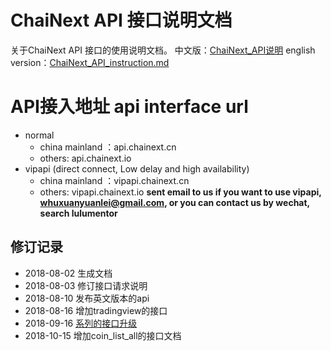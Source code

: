 # ChaiNext API 接口说明文档
关于ChaiNext API 接口的使用说明文档。
中文版：[ChaiNext_API说明](https://github.com/chainext/ChaiNext_API/blob/master/ChaiNext_API%E8%AF%B4%E6%98%8E.md)
english version：[ChaiNext_API_instruction.md](https://github.com/chainext/ChaiNext_API/blob/master/ChaiNext_API_instruction.md)

# API接入地址 api interface url
* normal
  * china mainland ：api.chainext.cn
  * others: api.chainext.io
* vipapi (direct connect, Low delay and high availability)
  * china mainland ：vipapi.chainext.cn
  * others: vipapi.chainext.io
**sent email to us if you want to use vipapi,  whuxuanyuanlei@gmail.com, or you can contact us by wechat, search lulumentor**


## 修订记录

* 2018-08-02 生成文档
* 2018-08-03 修订接口请求说明
* 2018-08-10 发布英文版本的api
* 2018-08-16 增加tradingview的接口
* 2018-09-16 [系列的接口升级](https://github.com/chainext/ChaiNext_API/blob/master/upgrade_records/20180916)
* 2018-10-15 增加coin_list_all的接口文档
